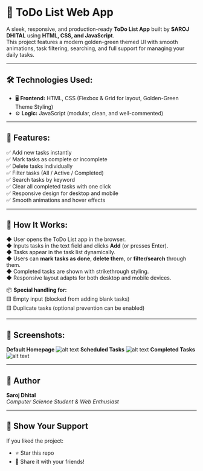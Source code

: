 # 📝 ToDo List Web App

A sleek, responsive, and production-ready **ToDo List App** built by **SAROJ DHITAL** using **HTML, CSS, and JavaScript**.  
This project features a modern golden-green themed UI with smooth animations, task filtering, searching, and full support for managing your daily tasks.

---

## 🛠 Technologies Used:

- 🖥 **Frontend:** HTML, CSS (Flexbox & Grid for layout, Golden-Green Theme Styling)  
- ⚙️ **Logic:** JavaScript (modular, clean, and well-commented)

---

## 🔑 Features:

✅ Add new tasks instantly  
✅ Mark tasks as complete or incomplete  
✅ Delete tasks individually  
✅ Filter tasks (All / Active / Completed)  
✅ Search tasks by keyword  
✅ Clear all completed tasks with one click  
✅ Responsive design for desktop and mobile  
✅ Smooth animations and hover effects  

---

## 🚀 How It Works:

◆ User opens the ToDo List app in the browser.  
◆ Inputs tasks in the text field and clicks **Add** (or presses Enter).  
◆ Tasks appear in the task list dynamically.  
◆ Users can **mark tasks as done**, **delete them**, or **filter/search** through them.  
◆ Completed tasks are shown with strikethrough styling.  
◆ Responsive layout adapts for both desktop and mobile devices.  

📦 **Special handling for:**  
🟨 Empty input (blocked from adding blank tasks)  
🟨 Duplicate tasks (optional prevention can be enabled)  

---

## 📸 Screenshots:
**Default Homepage**
![alt text]()
**Scheduled Tasks**
![alt text]()
**Completed Tasks**
![alt text]()

---

## 🙌 Author

**Saroj Dhital**  
*Computer Science Student & Web Enthusiast*

---

## 🌟 Show Your Support

If you liked the project:  

- ⭐ Star this repo  
- 🔗 Share it with your friends!
